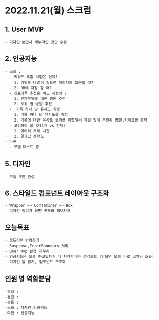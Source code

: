 # 2022.11.21(월) 스크럼

## 1. User MVP

    - 디자인 보면서 세부적인 것만 수정

## 2. 인공지능

    - 소희 :
      - 키워드 추출 시점은 언제?
        1. 키워드 나열이 필요한 페이지에 접근할 때?
        2. DB에 저장 할 때?
      - 진료과목 추천은 어느 시점에 ?
        1. 전체부위에 대한 병원 추천
        2. 부위 별 병원 추천
      -  기록 하나 당 유사도 측정
        1. 기록 하나 당 유사도를 측정
        2. 기록에 대한 유사도 결과를 취합해서 제일 많이 추천된 병원,키워드를 출력
      - 고려해야 할 것(1개 vs 전체)
        1. 데이터 처리 시간
        2. 결과값 정확도
    - 다현
      - 모델 테스트 중

## 5. 디자인

    - 오늘 초안 완성

## 6. 스타일드 컴포넌트 레이아웃 구조화

    - Wrapper => Contatiner => Box
    - 디자인 정리가 되면 구조화 해보자고

## 오늘목표

    - 코드리뷰 반영하기
    - Suspense,ErrorBoundary 처리
    - User Mvp 완전 마무리 
    - 인공지능은 오늘 하고있는거 다 처리한다는 생각으로 (안되면 오늘 바로 코치님 호출)
    - 디자인 틀 잡기, 컴포넌트 구조화

## 인원 별 역할분담

    -호성 :
    -경원 :
    -동룡 :
    -소희 : 디자인,인공지능
    -다현 : 인공지능
